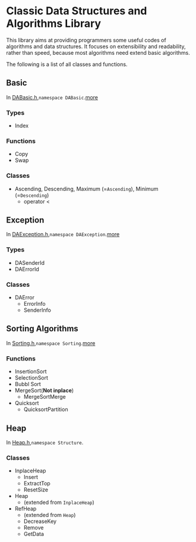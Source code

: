 # Classic Data Structures and Algorithms Library

This library aims at providing programmers some useful codes of algorithms and data structures. It focuses on extensibility and readability, rather than speed, because most algorithms need extend basic algorithms.

The following is a list of all classes and functions.

## Basic
In [DABasic.h](https://github.com/LouYu2015/cdsal/blob/master/cdsal/DABasic.h),`namespace DABasic`.[more](https://github.com/LouYu2015/cdsal/blob/master/DABasic.md)

### Types
* Index

### Functions
* Copy
* Swap

### Classes
* Ascending, Descending, Maximum (=`Ascending`), Minimum (=`Descending`)
  * operator <

## Exception
In [DAException.h](https://github.com/LouYu2015/cdsal/blob/master/cdsal/DAException.h),`namespace DAException`.[more](https://github.com/LouYu2015/cdsal/blob/master/DAException.md)

### Types
* DASenderId
* DAErrorId

### Classes
* DAError
  * ErrorInfo
  * SenderInfo

## Sorting Algorithms
In [Sorting.h](https://github.com/LouYu2015/cdsal/blob/master/cdsal/Sorting.h),`namespace Sorting`.[more](https://github.com/LouYu2015/cdsal/blob/master/Sorting.md)

### Functions
* InsertionSort
* SelectionSort
* Bubbl Sort
* MergeSort(**Not inplace**)
  * MergeSortMerge
* Quicksort
  * QuicksortPartition

## Heap
In [Heap.h](https://github.com/LouYu2015/cdsal/blob/master/cdsal/Heap.h),`namespace Structure`.

### Classes
* InplaceHeap
  * Insert
  * ExtractTop
  * ResetSize
* Heap
  * (extended from `InplaceHeap`)
* RefHeap
  * (extended from `Heap`)
  * DecreaseKey
  * Remove
  * GetData
